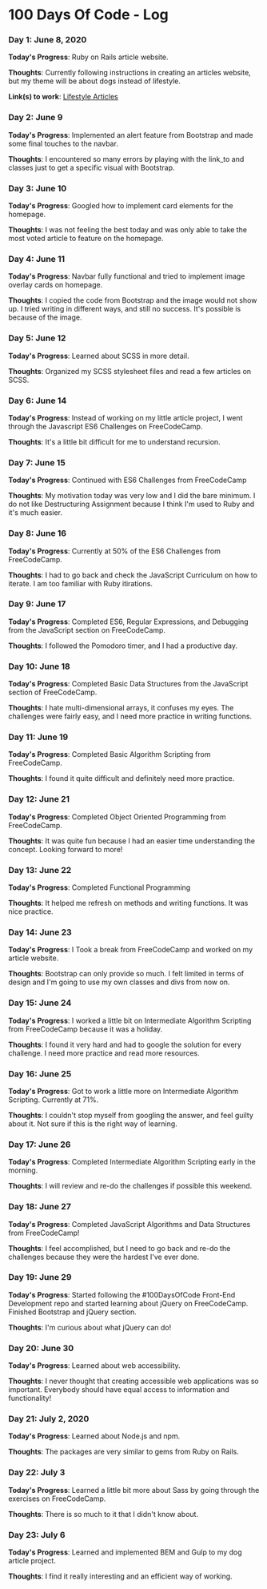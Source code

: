 # 100 Days Of Code - Log

<!-- 
### Day 0: February 30, 2016 (Example 2)
##### (delete me or comment me out)

**Today's Progress**: Fixed CSS, worked on canvas functionality for the app.

**Thoughts**: I really struggled with CSS, but, overall, I feel like I am slowly getting better at it. Canvas is still new for me, but I managed to figure out some basic functionality.

**Link(s) to work**: [Calculator App](http://www.example.com) 
-->


### Day 1: June 8, 2020

**Today's Progress**: Ruby on Rails article website.

**Thoughts**: Currently following instructions in creating an articles website, but my theme will be about dogs instead of lifestyle.

**Link(s) to work**: [Lifestyle Articles](https://www.notion.so/Lifestyle-articles-b82a5f10122b4cec924cd5d4a6cf7561)


### Day 2: June 9

**Today's Progress**: Implemented an alert feature from Bootstrap and made some final touches to the navbar.

**Thoughts**: I encountered so many errors by playing with the link_to and classes just to get a specific visual with Bootstrap.


### Day 3: June 10

**Today's Progress**: Googled how to implement card elements for the homepage.

**Thoughts**: I was not feeling the best today and was only able to take the most voted article to feature on the homepage.


### Day 4: June 11

**Today's Progress**: Navbar fully functional and tried to implement image overlay cards on homepage.

**Thoughts**: I copied the code from Bootstrap and the image would not show up. I tried writing in different ways, and still no success. It's possible is because of the image.


### Day 5: June 12

**Today's Progress**: Learned about SCSS in more detail.

**Thoughts**: Organized my SCSS stylesheet files and read a few articles on SCSS.


### Day 6: June 14

**Today's Progress**: Instead of working on my little article project, I went through the Javascript ES6 Challenges on FreeCodeCamp.

**Thoughts**: It's a little bit difficult for me to understand recursion.


### Day 7: June 15

**Today's Progress**: Continued with ES6 Challenges from FreeCodeCamp

**Thoughts**: My motivation today was very low and I did the bare minimum. I do not like Destructuring Assignment because I think I'm used to Ruby and it's much easier.


### Day 8: June 16

**Today's Progress**: Currently at 50% of the ES6 Challenges from FreeCodeCamp.

**Thoughts**: I had to go back and check the JavaScript Curriculum on how to iterate. I am too familiar with Ruby itirations.


### Day 9: June 17

**Today's Progress**: Completed ES6, Regular Expressions, and Debugging from the JavaScript section on FreeCodeCamp.

**Thoughts**: I followed the Pomodoro timer, and I had a productive day.


### Day 10: June 18

**Today's Progress**: Completed Basic Data Structures from the JavaScript section of FreeCodeCamp. 

**Thoughts**: I hate multi-dimensional arrays, it confuses my eyes. The challenges were fairly easy, and I need more practice in writing functions.


### Day 11: June 19

**Today's Progress**: Completed Basic Algorithm Scripting from FreeCodeCamp. 

**Thoughts**: I found it quite difficult and definitely need more practice.


### Day 12: June 21

**Today's Progress**: Completed Object Oriented Programming from FreeCodeCamp. 

**Thoughts**: It was quite fun because I had an easier time understanding the concept. Looking forward to more!


### Day 13: June 22

**Today's Progress**: Completed Functional Programming

**Thoughts**: It helped me refresh on methods and writing functions. It was nice practice.


### Day 14: June 23

**Today's Progress**: I Took a break from FreeCodeCamp and worked on my article website. 

**Thoughts**: Bootstrap can only provide so much. I felt limited in terms of design and I'm going to use my own classes and divs from now on.


### Day 15: June 24

**Today's Progress**: I worked a little bit on Intermediate Algorithm Scripting from FreeCodeCamp because it was a holiday.

**Thoughts**: I found it very hard and had to google the solution for every challenge. I need more practice and read more resources.


### Day 16: June 25

**Today's Progress**: Got to work a little more on Intermediate Algorithm Scripting. Currently at 71%.

**Thoughts**: I couldn't stop myself from googling the answer, and feel guilty about it. Not sure if this is the right way of learning.


### Day 17: June 26

**Today's Progress**: Completed Intermediate Algorithm Scripting early in the morning.

**Thoughts**: I will review and re-do the challenges if possible this weekend.


### Day 18: June 27

**Today's Progress**: Completed JavaScript Algorithms and Data Structures from FreeCodeCamp!

**Thoughts**: I feel accomplished, but I need to go back and re-do the challenges because they were the hardest I've ever done.


### Day 19: June 29

**Today's Progress**: Started following the #100DaysOfCode Front-End Development repo and started learning about jQuery on FreeCodeCamp. Finished Bootstrap and jQuery section.

**Thoughts**: I'm curious about what jQuery can do!


### Day 20: June 30

**Today's Progress**: Learned about web accessibility.

**Thoughts**: I never thought that creating accessible web applications was so important. Everybody should have equal access to information and functionality!


### Day 21: July 2, 2020

**Today's Progress**: Learned about Node.js and npm.

**Thoughts**: The packages are very similar to gems from Ruby on Rails.



### Day 22: July 3

**Today's Progress**: Learned a little bit more about Sass by going through the exercises on FreeCodeCamp.

**Thoughts**: There is so much to it that I didn't know about.


### Day 23: July 6

**Today's Progress**: Learned and implemented BEM and Gulp to my dog article project.

**Thoughts**: I find it really interesting and an efficient way of working.
